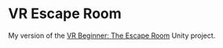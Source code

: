 # VR Escape Room

My version of the [VR Beginner: The Escape Room](https://learn.unity.com/project/vr-beginner-the-escape-room) Unity project.
